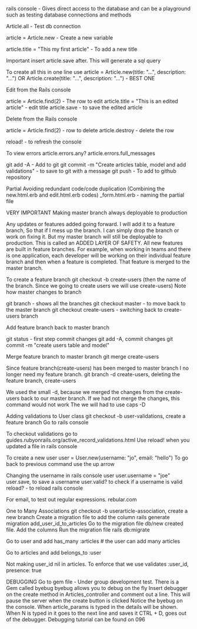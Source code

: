 rails console - Gives direct access to the database and can be a playground such as testing database connections and methods

Article.all - Test db connection

article = Article.new - Create a new variable

article.title = "This my first article" - To add a new title

Important insert article.save after. This will generate a sql query

To create all this in one line use
article = Article.new(title: "...", description: "...")
			OR
Article.create(title: "...", description: "...") - BEST ONE

Edit from the Rails console

article = Article.find(2) - The row to edit
article.title = "This is an edited article" - edit title
article.save - to save the edited article

Delete from the Rails console

article = Article.find(2) - row to delete
article.destroy - delete the row

reload! - to refresh the console

To view errors
article.errors.any?
article.errors.full_messages

git add -A 				- Add to git
git commit -m "Create articles table, model and add validations" - to save to git with a message
git push - To add to github repository

Partial
Avoiding redundant code/code duplication (Combining the new.html.erb and edit.html.erb codes)
_form.html.erb - naming the partial file

VERY IMPORTANT
Making master branch always deployable to production

Any updates or features added going forward. I will add it to a feature branch,
So that if I mess up the branch. I can simply drop the branch or work on fixing it.
But my master branch will still be deployable to production. This is called an ADDED LAYER OF SAFETY.
All new features are built in feature branches. For example, when working in teams
and there is one application, each developer will be working on their individual
feature branch and then when a feature is completed. That feature is merged to the master branch.

To create a feature branch
git checkout -b create-users (then the name of the branch. Since we going to create users we will use create-users)
Note how master changes to branch

git branch - shows all the branches
git checkout master - to move back to the master branch
git checkout create-users - switching back to create-users branch

Add feature branch back to master branch

git status - first step commit changes
git add -A, commit changes
git commit -m "create users table and model"

Merge feature branch to master branch
git merge create-users

Since feature branch(create-users) has been merged to master branch
I no longer need my feature branch.
git branch -d create-users, deleting the feature branch, create-users

We used the small -d, because we merged the changes from the create-users back to our master branch. If we had not merge the changes, this command would not work
The we will had to use caps -D

Adding validations to User class
git checkout -b user-validations, create a feature branch
Go to rails console

To checkout validations go to guides.rubyonrails.org/active_record_validations.html
Use reload! when you updated a file in rails console

To create a new user
user = User.new(username: "jo", email: "hello")
To go back to previous command use the up arrow

Changing the username in rails console
user
user.username = "joe"
user.save, to save a username
user.valid? to check if a username is valid
reload? - to reload rails console

For email, to test out regular expressions. rebular.com

One to Many Associations
git checkout -b userarticle-association, create a new branch
Create a migration file to add the column
rails generate migration add_user_id_to_articles
Go to the migration file db/new created file. Add the columns
Run the migration file rails db:migrate

Go to user and add
has_many :articles # the user can add many articles

Go to articles and add
belongs_to :user

Not making user_id nil in articles. To enforce that we use
validates :user_id, presence: true

DEBUGGING
Go to gem file - Under group development test. There is a Gem called byebug
byebug allows you to debug on the fly
Insert debugger on the create method in Articles_controller and comment out a line. This will pause the server when the create button is clicked
Notice the byebug on the console. When article_params is typed in the details will be shown.
When N is typed in it goes to the next line and saves it
CTRL + D, goes out of the debugger. Debugging tutorial can be found on 096